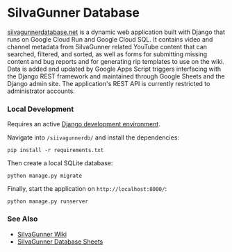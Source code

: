 # SiIvaGunner Database

[siivagunnerdatabase.net](http://siivagunnerdatabase.net/) is a dynamic web application built with Django that runs on Google Cloud Run and Google Cloud SQL. It contains video and channel metadata from SiIvaGunner related YouTube content that can searched, filtered, and sorted, as well as forms for submitting missing content and bug reports and for generating rip templates to use on the wiki. Data is added and updated by Google Apps Script triggers interfacing with the Django REST framework and maintained through Google Sheets and the Django admin site. The application's REST API is currently restricted to administrator accounts.

### Local Development

Requires an active [Django development environment](https://developer.mozilla.org/en-US/docs/Learn/Server-side/Django/development_environment).

Navigate into ```/siivagunnerdb/``` and install the dependencies:

    pip install -r requirements.txt

Then create a local SQLite database:

    python manage.py migrate

Finally, start the application on ```http://localhost:8000/```:

    python manage.py runserver

### See Also

* [SiIvaGunner Wiki](https://siivagunner.fandom.com/wiki/SiIvaGunner_Wiki)
* [SiIvaGunner Database Sheets](https://drive.google.com/drive/folders/1ElZaYVTRg7TfS8UsVteHja7M4N3C6_AS)
